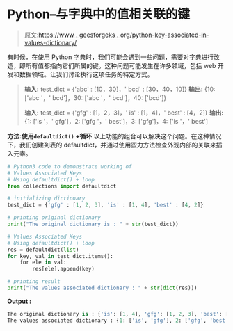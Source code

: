 # Python–与字典中的值相关联的键

> 原文:[https://www . geesforgeks . org/python-key-associated-in-values-dictionary/](https://www.geeksforgeeks.org/python-keys-associated-with-values-in-dictionary/)

有时候，在使用 Python 字典时，我们可能会遇到一些问题，需要对字典进行改造，即所有值都指向它们所属的键。这种问题可能发生在许多领域，包括 web 开发和数据领域。让我们讨论执行这项任务的特定方式。

> **输入:** test_dict = {'abc' : [10，30]，' bcd' : [30，40，10]}
> **输出:** {10: ['abc '，' bcd']，30: ['abc '，' bcd']，40: ['bcd']}
> 
> **输入:** test_dict = {'gfg' : [1，2，3]，' is' : [1，4]，' best' : [4，2]}
> **输出:** {1: ['is '，' gfg']，2: ['gfg '，' best']，3: ['gfg']，4: ['is '，' best']

**方法:使用`defaultdict()` +循环**
以上功能的组合可以解决这个问题。在这种情况下，我们创建列表的 defaultdict，并通过使用蛮力方法检查外观内部的关联来插入元素。

```py
# Python3 code to demonstrate working of 
# Values Associated Keys
# Using defaultdict() + loop
from collections import defaultdict

# initializing dictionary
test_dict = {'gfg' : [1, 2, 3], 'is' : [1, 4], 'best' : [4, 2]} 

# printing original dictionary
print("The original dictionary is : " + str(test_dict))

# Values Associated Keys
# Using defaultdict() + loop
res = defaultdict(list)
for key, val in test_dict.items():
    for ele in val:
        res[ele].append(key)

# printing result 
print("The values associated dictionary : " + str(dict(res))) 
```

**Output :**

```py
The original dictionary is : {'is': [1, 4], 'gfg': [1, 2, 3], 'best': [4, 2]}
The values associated dictionary : {1: ['is', 'gfg'], 2: ['gfg', 'best'], 3: ['gfg'], 4: ['is', 'best']}

```